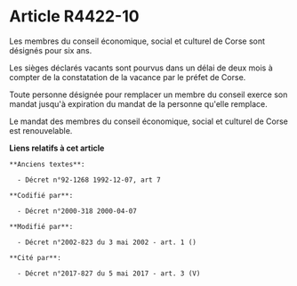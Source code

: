 # Article R4422-10

Les membres du conseil économique, social et culturel de Corse sont désignés pour six ans.

Les sièges déclarés vacants sont pourvus dans un délai de deux mois à compter de la constatation de la vacance par le préfet
de Corse.

Toute personne désignée pour remplacer un membre du conseil exerce son mandat jusqu'à expiration du mandat de la personne
qu'elle remplace.

Le mandat des membres du conseil économique, social et culturel de Corse est renouvelable.

**Liens relatifs à cet article**

	**Anciens textes**:

	  - Décret n°92-1268 1992-12-07, art 7

	**Codifié par**:

	  - Décret n°2000-318 2000-04-07

	**Modifié par**:

	  - Décret n°2002-823 du 3 mai 2002 - art. 1 ()

	**Cité par**:

	  - Décret n°2017-827 du 5 mai 2017 - art. 3 (V)
